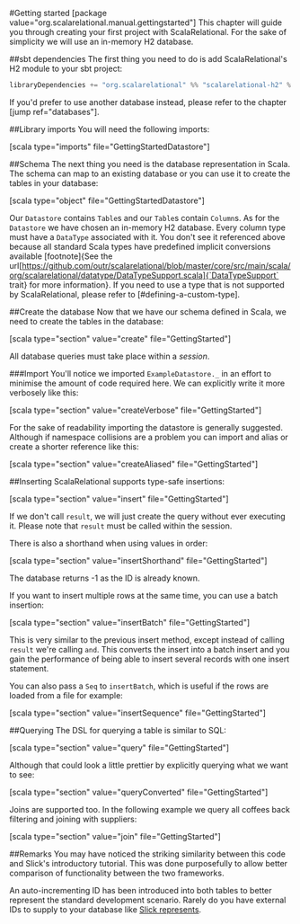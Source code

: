 #Getting started
[package value="org.scalarelational.manual.gettingstarted"]
This chapter will guide you through creating your first project with ScalaRelational. For the sake of simplicity we will use an in-memory H2 database.

##sbt dependencies
The first thing you need to do is add ScalaRelational's H2 module to your sbt project:

```scala
libraryDependencies += "org.scalarelational" %% "scalarelational-h2" % "1.1.0"
```

If you'd prefer to use another database instead, please refer to the chapter [jump ref="databases"].

##Library imports
You will need the following imports:

[scala type="imports" file="GettingStartedDatastore"]
    
##Schema
The next thing you need is the database representation in Scala. The schema can map to an existing database or you can use it to create the tables in your database:

[scala type="object" file="GettingStartedDatastore"]

Our `Datastore` contains `Table`s and our `Table`s contain `Column`s. As for the `Datastore` we have chosen an in-memory H2 database. Every column type must have a `DataType` associated with it. You don't see it referenced above because all standard Scala types have predefined implicit conversions available [footnote]{See the url[https://github.com/outr/scalarelational/blob/master/core/src/main/scala/org/scalarelational/datatype/DataTypeSupport.scala]{`DataTypeSupport` trait} for more information}. If you need to use a type that is not supported by ScalaRelational, please refer to [#defining-a-custom-type].

##Create the database
Now that we have our schema defined in Scala, we need to create the tables in the database:

[scala type="section" value="create" file="GettingStarted"]

All database queries must take place within a *session*.

###Import
You'll notice we imported `ExampleDatastore._` in an effort to minimise the amount of code required here. We can explicitly write it more verbosely like this:

[scala type="section" value="createVerbose" file="GettingStarted"]

For the sake of readability importing the datastore is generally suggested. Although if namespace collisions are a problem you can import and alias or create a shorter reference like this:

[scala type="section" value="createAliased" file="GettingStarted"]

##Inserting
ScalaRelational supports type-safe insertions:

[scala type="section" value="insert" file="GettingStarted"]

If we don't call `result`, we will just create the query without ever executing it. Please note that `result` must be called within the session.

There is also a shorthand when using values in order:

[scala type="section" value="insertShorthand" file="GettingStarted"]

The database returns -1 as the ID is already known.

If you want to insert multiple rows at the same time, you can use a batch insertion:

[scala type="section" value="insertBatch" file="GettingStarted"]

This is very similar to the previous insert method, except instead of calling `result` we're calling `and`. This converts the insert into a batch insert and you gain the performance of being able to insert several records with one insert statement.

You can also pass a `Seq` to `insertBatch`, which is useful if the rows are loaded from a file for example:

[scala type="section" value="insertSequence" file="GettingStarted"]
    
##Querying
The DSL for querying a table is similar to SQL:

[scala type="section" value="query" file="GettingStarted"]

Although that could look a little prettier by explicitly querying what we want to see:

[scala type="section" value="queryConverted" file="GettingStarted"]

Joins are supported too. In the following example we query all coffees back filtering and joining with suppliers:

[scala type="section" value="join" file="GettingStarted"]

##Remarks
You may have noticed the striking similarity between this code and Slick's introductory tutorial. This was done purposefully to allow better comparison of functionality between the two frameworks.

An auto-incrementing ID has been introduced into both tables to better represent the standard development scenario. Rarely do you have external IDs to supply to your database like [Slick represents](http://slick.typesafe.com/doc/3.0.0/gettingstarted.html#schema).
